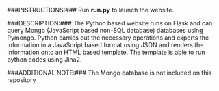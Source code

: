 ###INSTRUCTIONS:###
Run **run.py** to launch the website.



###DESCRIPTION:###
The Python based website runs on Flask and can query Mongo (JavaScript based non-SQL database) databases using Pymongo. Python carries out the necessary operations and exports the information in a JavaScript based format using JSON and renders the information onto an HTML based template. The template is able to run python codes using Jina2.



###ADDITIONAL NOTE:###
The Mongo database is not included on this repository
